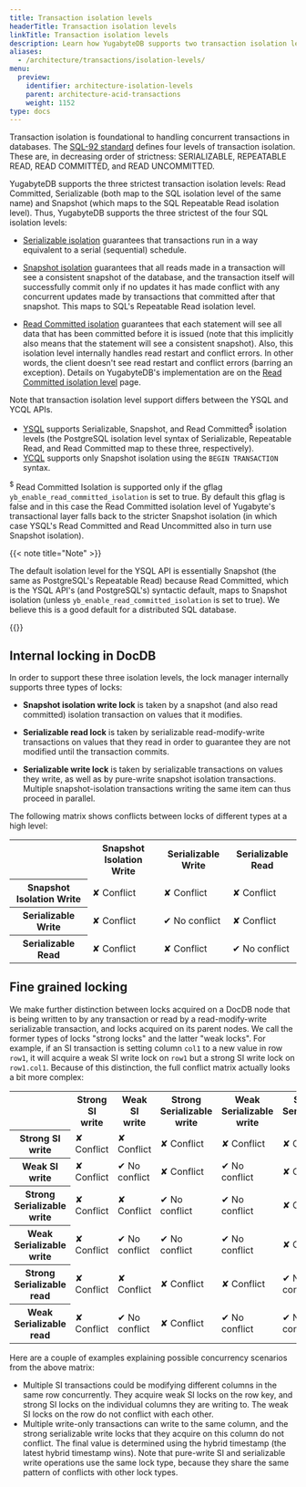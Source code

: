 ```yaml
---
title: Transaction isolation levels
headerTitle: Transaction isolation levels
linkTitle: Transaction isolation levels
description: Learn how YugabyteDB supports two transaction isolation levels, Snapshot Isolation and Serializable.
aliases:
  - /architecture/transactions/isolation-levels/
menu:
  preview:
    identifier: architecture-isolation-levels
    parent: architecture-acid-transactions
    weight: 1152
type: docs
---
```


Transaction isolation is foundational to handling concurrent transactions in databases. The [SQL-92 standard](https://en.wikipedia.org/wiki/SQL-92) defines four levels of transaction isolation. These are, in decreasing order of strictness: SERIALIZABLE, REPEATABLE READ, READ COMMITTED, and READ UNCOMMITTED.

YugabyteDB supports the three strictest transaction isolation levels: Read Committed, Serializable (both map to the SQL isolation level of the same name) and Snapshot (which maps to the SQL Repeatable Read isolation level). Thus, YugabyteDB supports the three strictest of the four SQL isolation levels:

- [Serializable isolation](https://en.wikipedia.org/wiki/Isolation_(database_systems)#Serializable) guarantees that transactions run in a way equivalent to a serial (sequential) schedule.

- [Snapshot isolation](https://en.wikipedia.org/wiki/Snapshot_isolation) guarantees that all reads made in a transaction will see a consistent snapshot of the database, and the transaction itself will successfully commit only if no updates it has made conflict with any concurrent updates made by transactions that committed after that snapshot. This maps to SQL's Repeatable Read isolation level.

- [Read Committed isolation](https://en.wikipedia.org/wiki/Isolation_(database_systems)#Read_committed) guarantees that each statement will see all data that has been committed before it is issued (note that this implicitly also means that the statement will see a consistent snapshot). Also, this isolation level internally handles read restart and conflict errors. In other words, the client doesn't see read restart and conflict errors (barring an exception). Details on YugabyteDB's implementation are on the [Read Committed isolation level](../read-committed) page.

Note that transaction isolation level support differs between the YSQL and YCQL APIs.

- [YSQL](../../../api/ysql/) supports Serializable, Snapshot, and Read Committed<sup>$</sup> isolation levels (the PostgreSQL isolation level syntax of Serializable, Repeatable Read, and Read Committed map to these three, respectively).
- [YCQL](../../../api/ycql//dml_transaction/) supports only Snapshot isolation using the `BEGIN TRANSACTION` syntax.

<sup>$</sup> Read Committed Isolation is supported only if the gflag `yb_enable_read_committed_isolation` is set to true. By default this gflag is false and in this case the Read Committed isolation level of Yugabyte's transactional layer falls back to the stricter Snapshot isolation (in which case YSQL's Read Committed and Read Uncommitted also in turn use Snapshot isolation).

{{< note title="Note" >}}

The default isolation level for the YSQL API is essentially Snapshot (the same as PostgreSQL's Repeatable Read) because Read Committed, which is the YSQL API's (and PostgreSQL's) syntactic default, maps to Snapshot isolation (unless `yb_enable_read_committed_isolation` is set to true). We believe this is a good default for a distributed SQL database.

{{</note >}}

## Internal locking in DocDB

In order to support these three isolation levels, the lock manager internally supports three types
of locks:

- **Snapshot isolation write lock** is taken by a snapshot (and also read committed) isolation transaction on values that it modifies.

- **Serializable read lock** is taken by serializable read-modify-write transactions on values that they read in order to guarantee they are not modified until the transaction commits.

- **Serializable write lock** is taken by serializable transactions on values they write, as well as by pure-write snapshot isolation transactions. Multiple snapshot-isolation transactions writing the same item can thus proceed in parallel.

The following matrix shows conflicts between locks of different types at a high level:

<table>
  <tbody>
    <tr>
      <th></th>
      <th>Snapshot Isolation Write</th>
      <th>Serializable Write</th>
      <th>Serializable Read</th>
    </tr>
    <tr>
      <th>Snapshot Isolation Write</th>
      <td class="txn-conflict">&#x2718; Conflict</td>
      <td class="txn-conflict">&#x2718; Conflict</td>
      <td class="txn-conflict">&#x2718; Conflict</td>
    </tr>
    <tr>
      <th>Serializable Write</th>
      <td class="txn-conflict">&#x2718; Conflict</td>
      <td>&#x2714; No conflict</td>
      <td class="txn-conflict">&#x2718; Conflict</td>
    </tr>
    <tr>
      <th>Serializable Read</th>
      <td class="txn-conflict">&#x2718; Conflict</td>
      <td class="txn-conflict">&#x2718; Conflict</td>
      <td>&#x2714; No conflict</td>
    </tr>
  </tbody>
</table>

## Fine grained locking

We make further distinction between locks acquired on a DocDB node that is being written to by any
transaction or read by a read-modify-write serializable transaction, and locks acquired on its
parent nodes. We call the former types of locks "strong locks" and the latter "weak locks". For
example, if an SI transaction is setting column `col1` to a new value in row `row1`, it will
acquire a weak SI write lock on `row1` but a strong SI write lock on `row1.col1`. Because of this distinction, the full conflict matrix actually looks a bit more complex:

<table>
  <tbody>
    <tr>
      <th></th>
      <th>Strong SI write</th>
      <th>Weak SI write</th>
      <th>Strong Serializable write</th>
      <th>Weak Serializable write</th>
      <th>Strong Serializable read</th>
      <th>Weak Serializable read</th>
    </tr>
    <tr>
      <th>Strong SI write</th>
      <td class="txn-conflict">&#x2718; Conflict</td>
      <td class="txn-conflict">&#x2718; Conflict</td>
      <td class="txn-conflict">&#x2718; Conflict</td>
      <td class="txn-conflict">&#x2718; Conflict</td>
      <td class="txn-conflict">&#x2718; Conflict</td>
      <td class="txn-conflict">&#x2718; Conflict</td>
    </tr>
    <tr>
      <th>Weak SI write</th>
      <td class="txn-conflict">&#x2718; Conflict</td>
      <td>&#x2714; No conflict</td>
      <td class="txn-conflict">&#x2718; Conflict</td>
      <td>&#x2714; No conflict</td>
      <td class="txn-conflict">&#x2718; Conflict</td>
      <td>&#x2714; No conflict</td>
    </tr>
    <tr>
      <th>Strong Serializable write</th>
      <td class="txn-conflict">&#x2718; Conflict</td>
      <td class="txn-conflict">&#x2718; Conflict</td>
      <td>&#x2714; No conflict</td>
      <td>&#x2714; No conflict</td>
      <td class="txn-conflict">&#x2718; Conflict</td>
      <td class="txn-conflict">&#x2718; Conflict</td>
    </tr>
    <tr>
      <th>Weak Serializable write</th>
      <td class="txn-conflict">&#x2718; Conflict</td>
      <td>&#x2714; No conflict</td>
      <td>&#x2714; No conflict</td>
      <td>&#x2714; No conflict</td>
      <td class="txn-conflict">&#x2718; Conflict</td>
      <td>&#x2714; No conflict</td>
    </tr>
    <tr>
      <th>Strong Serializable read</th>
      <td class="txn-conflict">&#x2718; Conflict</td>
      <td class="txn-conflict">&#x2718; Conflict</td>
      <td class="txn-conflict">&#x2718; Conflict</td>
      <td class="txn-conflict">&#x2718; Conflict</td>
      <td>&#x2714; No conflict</td>
      <td>&#x2714; No conflict</td>
    </tr>
    <tr>
      <th>Weak Serializable read</th>
      <td class="txn-conflict">&#x2718; Conflict</td>
      <td>&#x2714; No conflict</td>
      <td class="txn-conflict">&#x2718; Conflict</td>
      <td>&#x2714; No conflict</td>
      <td>&#x2714; No conflict</td>
      <td>&#x2714; No conflict</td>
    </tr>
  </tbody>
</table>

Here are a couple of examples explaining possible concurrency scenarios from the above matrix:

- Multiple SI transactions could be modifying different columns in the same row concurrently. They acquire weak SI locks on the row key, and  strong SI locks on the individual columns they are writing to. The weak SI locks on the row do not conflict with each other.
- Multiple write-only transactions can write to the same column, and the strong serializable write locks that they acquire on this column do not conflict. The final value is determined using the hybrid timestamp (the latest hybrid timestamp wins). Note that pure-write SI and serializable write operations use the same lock type, because they share the same pattern of conflicts with other lock types.
